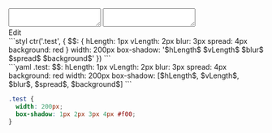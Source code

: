 <div data-size="260" class="code-cont" data-example="multiple-string">
    <div class="code">
        <div class="code-wrap">
            <textarea id="stylus"></textarea>
            <textarea id="css"></textarea>
            <div class="edit-code">
                <span>Edit</span>
            </div>
        </div>
    </div>
</div>


<div data-size="260" data-examples="stylus"></div>
```styl
ctr('.test', {
  $$: {
    hLength: 1px
    vLength: 2px
    blur: 3px
    spread: 4px
    background: red
  }
  width: 200px
  box-shadow: '$hLength$ $vLength$ $blur$ $spread$ $background$'
})
```

<div data-size="260" data-examples="yaml"></div>
```yaml
.test:
  $$:
    hLength: 1px
    vLength: 2px
    blur: 3px
    spread: 4px
    background: red
  width: 200px
  box-shadow: [$hLength$, $vLength$, $blur$, $spread$, $background$]
```

```css
.test {
  width: 200px;
  box-shadow: 1px 2px 3px 4px #f00;
}
```
<div class="cf"></div>
